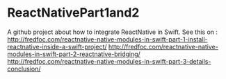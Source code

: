 # ReactNativePart1and2
A github project about how to integrate ReactNative in Swift.
See this on :
http://fredfoc.com/reactnative-native-modules-in-swift-part-1-install-reactnative-inside-a-swift-project/
http://fredfoc.com/reactnative-native-modules-in-swift-part-2-reactnative-bridging/
http://fredfoc.com/reactnative-native-modules-in-swift-part-3-details-conclusion/